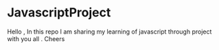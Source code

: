 # JavascriptProject
Hello , In this repo I am sharing my learning of  javascript through project with you all . Cheers
